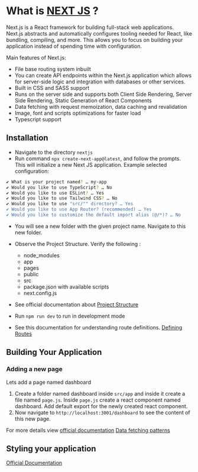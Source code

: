 # What is [NEXT JS](https://nextjs.org/) ?

Next.js is a React framework for building full-stack web applications.  
Next.js abstracts and automatically configures tooling needed for React, like bundling, compiling, and more. This allows you to focus on building your application instead of spending time with configuration.

Main features of Next.js:
- File base routing system inbuilt
- You can create API endpoints within the Next.js application which allows for server-side logic and integration with databases or other services.
- Built in CSS and SASS support
- Runs on the server side and supports both Client Side Rendering, Server Side Rendering, Static Generation of React Components
- Data fetching with request memoization, data caching and revalidation
- Image, font and scripts optimizations for faster load
- Typescript support

## Installation

- Navigate to the directory `nextjs`
- Run command  `npx create-next-app@latest`, and follow the prompts. This will initialize a new Next JS application.
  Example selected configuration:

```bash
✔ What is your project named? … my-app
✔ Would you like to use TypeScript? … No
✔ Would you like to use ESLint? … Yes
✔ Would you like to use Tailwind CSS? … No  
✔ Would you like to use "src/"" directory? … Yes
✔ Would you like to use App Router? (recommended) … Yes
✔ Would you like to customize the default import alias (@/*)? … No
```

- You will see a new folder with the given project name. Navigate to this new folder.
- Observe the Project Structure. Verify the following :
  - node_modules 
  - app
  - pages
  - public
  - src
  - package.json with available scripts
  - next.config.js
- See official documentation about [Project Structure](https://nextjs.org/docs/getting-started/project-structure)

- Run `npm run dev` to run in development mode
- See this documentation for understanding route definitions. [Defining Routes](https://nextjs.org/docs/app/building-your-application/routing/defining-routes)


## Building Your Application

### Adding a new page 
Lets add a page named dashboard 
1. Create a folder named dashboard inside `src/app` and inside it create a file named `page.js`. Inside `page.js` create a react component named dashboard. Add default export for the newly created react component. 
2. Now navigate to `http://localhost:3001/dashboard` to see the content of this new page.

For more details view [official documentation](https://nextjs.org/docs/app/building-your-application)
[Data fetching patterns](https://nextjs.org/docs/app/building-your-application/data-fetching/patterns)


## Styling your application 
[Official Documentation](https://nextjs.org/docs/app/building-your-application/styling)